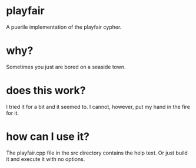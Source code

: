 # playfair

A puerile implementation of the playfair cypher.

# why?

Sometimes you just are bored on a seaside town.

# does this work?

I tried it for a bit and it seemed to. I cannot, however, put my hand in the fire for it.

# how can I use it?

The playfair.cpp file in the src directory contains the help text. Or just build it and execute it with no options.
